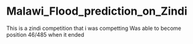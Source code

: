 # Malawi_Flood_prediction_on_Zindi
This is a zindi competition that i was competting
Was able to become position 46/485 when it ended
